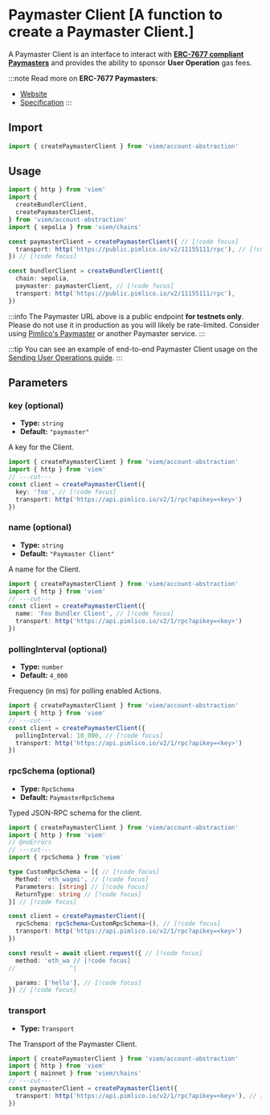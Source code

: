 # Paymaster Client [A function to create a Paymaster Client.]

A Paymaster Client is an interface to interact with **[ERC-7677 compliant Paymasters](https://eips.ethereum.org/EIPS/eip-7677)** and provides the ability to sponsor **User Operation** gas fees.

:::note
Read more on **ERC-7677 Paymasters**:
- [Website](https://erc7677.xyz/)
- [Specification](https://eips.ethereum.org/EIPS/eip-7677)
:::

## Import

```ts twoslash
import { createPaymasterClient } from 'viem/account-abstraction'
```

## Usage

```ts twoslash
import { http } from 'viem'
import { 
  createBundlerClient, 
  createPaymasterClient,
} from 'viem/account-abstraction'
import { sepolia } from 'viem/chains'

const paymasterClient = createPaymasterClient({ // [!code focus]
  transport: http('https://public.pimlico.io/v2/11155111/rpc'), // [!code focus]
}) // [!code focus]

const bundlerClient = createBundlerClient({
  chain: sepolia,
  paymaster: paymasterClient, // [!code focus]
  transport: http('https://public.pimlico.io/v2/11155111/rpc'),
})
```

:::info
The Paymaster URL above is a public endpoint **for testnets only**. Please do not use it in production as you will likely be rate-limited. Consider using [Pimlico's Paymaster](https://www.pimlico.io) or another Paymaster service.
:::

:::tip
You can see an example of end-to-end Paymaster Client usage on the [Sending User Operations guide](/account-abstraction/guides/sending-user-operations#7-optional-sponsor-user-operation).
:::

## Parameters

### key (optional)

- **Type:** `string`
- **Default:** `"paymaster"`

A key for the Client.

```ts twoslash
import { createPaymasterClient } from 'viem/account-abstraction'
import { http } from 'viem'
// ---cut---
const client = createPaymasterClient({
  key: 'foo', // [!code focus]
  transport: http('https://api.pimlico.io/v2/1/rpc?apikey=<key>')
})
```

### name (optional)

- **Type:** `string`
- **Default:** `"Paymaster Client"`

A name for the Client.

```ts twoslash
import { createPaymasterClient } from 'viem/account-abstraction'
import { http } from 'viem'
// ---cut---
const client = createPaymasterClient({
  name: 'Foo Bundler Client', // [!code focus]
  transport: http('https://api.pimlico.io/v2/1/rpc?apikey=<key>')
})
```

### pollingInterval (optional)

- **Type:** `number`
- **Default:** `4_000`

Frequency (in ms) for polling enabled Actions.

```ts twoslash
import { createPaymasterClient } from 'viem/account-abstraction'
import { http } from 'viem'
// ---cut---
const client = createPaymasterClient({
  pollingInterval: 10_000, // [!code focus]
  transport: http('https://api.pimlico.io/v2/1/rpc?apikey=<key>')
})
```

### rpcSchema (optional)

- **Type:** `RpcSchema`
- **Default:** `PaymasterRpcSchema`

Typed JSON-RPC schema for the client.

```ts twoslash
import { createPaymasterClient } from 'viem/account-abstraction'
import { http } from 'viem'
// @noErrors
// ---cut---
import { rpcSchema } from 'viem'

type CustomRpcSchema = [{ // [!code focus]
  Method: 'eth_wagmi', // [!code focus]
  Parameters: [string] // [!code focus]
  ReturnType: string // [!code focus]
}] // [!code focus]

const client = createPaymasterClient({
  rpcSchema: rpcSchema<CustomRpcSchema>(), // [!code focus]
  transport: http('https://api.pimlico.io/v2/1/rpc?apikey=<key>')
})

const result = await client.request({ // [!code focus]
  method: 'eth_wa // [!code focus] 
//               ^|

  params: ['hello'], // [!code focus]
}) // [!code focus]
```

### transport

- **Type:** `Transport`

The Transport of the Paymaster Client.

```ts twoslash
import { createPaymasterClient } from 'viem/account-abstraction'
import { http } from 'viem'
import { mainnet } from 'viem/chains'
// ---cut---
const paymasterClient = createPaymasterClient({
  transport: http('https://api.pimlico.io/v2/1/rpc?apikey=<key>'), // [!code focus]
})
```